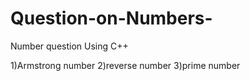 # Question-on-Numbers-
Number question Using C++

1)Armstrong number
2)reverse number
3)prime number
